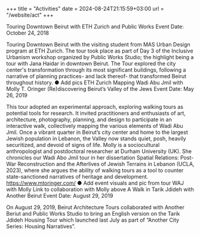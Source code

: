+++
title = "Activities"
date = 2024-08-24T21:15:59+03:00
url = "/website/act"
+++

Touring Downtown Beirut with ETH Zurich and Public Works
Event Date: October 24, 2018

Touring Downtown Beirut with the visiting student from MAS Urban Design program at ETH Zurich. The tour took place as part of  Day 3 of the Inclusive Urbanism workshop organized by Public Works Studio; the highlight being a tour with Jana Haidar in downtown Beirut. The Tour explored the city center's transformation through its most significant buildings, following a narrative of planning practices- and lack thereof- that transformed Beirut throughout history.
● Add pics
ETH Zurich
Mapping Wadi Abu Jmil with Molly T. Oringer
(Re)discovering Beirut’s Valley of the Jews
Event Date: May 26, 2019

This tour adopted an experimental approach, exploring walking tours as potential tools for research. It invited practitioners and enthusiasts of art, architecture, photography, planning, and design to participate in an interactive walk, collectively mapping the various elements of Wadi Abu Jmil. Once a vibrant quarter in Beirut’s city center and home to the largest Jewish population in Lebanon, the Valley now stands quiet, posh, heavily securitized, and devoid of signs of life.
Molly is a sociocultural anthropologist and postdoctoral researcher at Durham University (UK). She chronicles our Wadi Abo Jmil tour in her dissertation Spatial Relations: Post-War Reconstruction and the Afterlives of Jewish Terrains in Lebanon (UCLA, 2023), where she argues the ability of walking tours as a tool to counter state-sanctioned narratives of heritage and development.
https://www.mtoringer.com/
● Add event visuals and pic from tour WAJ with Molly
Link to collaboration with Molly above
A Walk in Tarik Jdideh with Another Beirut
Event Date: August 29, 2019

On August 29, 2019, Beirut Architecture Tours collaborated with Another Beriut and Public Works Studio to bring an English version on the Tarik Jdideh Housing Tour which launched last July as part of “Another City Series: Housing Narratives”.

